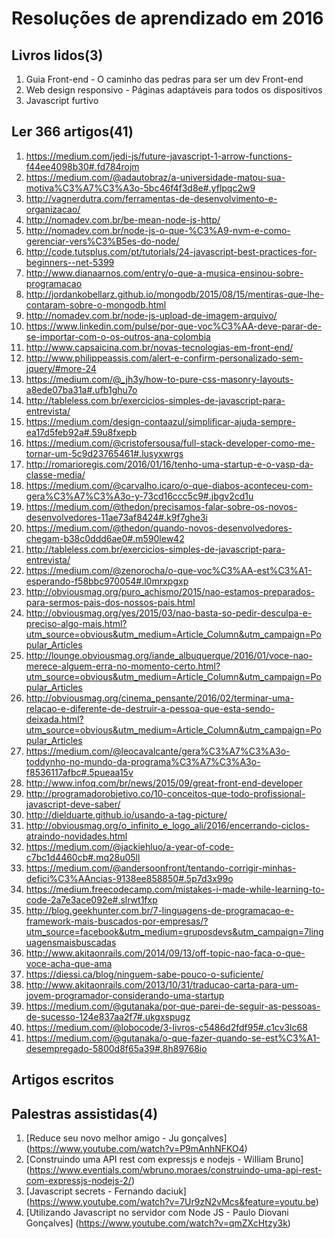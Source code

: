 # Resoluções de aprendizado em 2016

## Livros lidos(3)

 1. Guia Front-end - O caminho das pedras para ser um dev Front-end
 2. Web design responsivo - Páginas adaptáveis para todos os dispositivos
 3. Javascript furtivo

## Ler 366 artigos(41)

 1. https://medium.com/jedi-js/future-javascript-1-arrow-functions-f44ee4098b30#.fd784rojm
 2. https://medium.com/@adautobraz/a-universidade-matou-sua-motiva%C3%A7%C3%A3o-5bc46f4f3d8e#.yflpqc2w9
 3. http://vagnerdutra.com/ferramentas-de-desenvolvimento-e-organizacao/
 4. http://nomadev.com.br/be-mean-node-js-http/
 5. http://nomadev.com.br/node-js-o-que-%C3%A9-nvm-e-como-gerenciar-vers%C3%B5es-do-node/
 6. http://code.tutsplus.com/pt/tutorials/24-javascript-best-practices-for-beginners--net-5399
 7. http://www.dianaarnos.com/entry/o-que-a-musica-ensinou-sobre-programacao
 8. http://jordankobellarz.github.io/mongodb/2015/08/15/mentiras-que-lhe-contaram-sobre-o-mongodb.html
 9. http://nomadev.com.br/node-js-upload-de-imagem-arquivo/
 10. https://www.linkedin.com/pulse/por-que-voc%C3%AA-deve-parar-de-se-importar-com-o-os-outros-ana-colombia
 11. http://www.capsaicina.com.br/novas-tecnologias-em-front-end/
 12. http://www.philippeassis.com/alert-e-confirm-personalizado-sem-jquery/#more-24
 13. https://medium.com/@_jh3y/how-to-pure-css-masonry-layouts-a8ede07ba31a#.ufb1ghu7o
 14. http://tableless.com.br/exercicios-simples-de-javascript-para-entrevista/
 15. https://medium.com/design-contaazul/simplificar-ajuda-sempre-ea17d5feb92a#.59u8fxepb
 16. https://medium.com/@cristofersousa/full-stack-developer-como-me-tornar-um-5c9d23765461#.lusyxwrgs
 17. http://romarioregis.com/2016/01/16/tenho-uma-startup-e-o-vasp-da-classe-media/
 18. https://medium.com/@carvalho.icaro/o-que-diabos-aconteceu-com-gera%C3%A7%C3%A3o-y-73cd16ccc5c9#.jbgv2cd1u
 19. https://medium.com/@thedon/precisamos-falar-sobre-os-novos-desenvolvedores-11ae73af8424#.k9f7ghe3i
 20. https://medium.com/@thedon/quando-novos-desenvolvedores-chegam-b38c0ddd6ae0#.m590lew42
 21. http://tableless.com.br/exercicios-simples-de-javascript-para-entrevista/
 22. https://medium.com/@zenorocha/o-que-voc%C3%AA-est%C3%A1-esperando-f58bbc970054#.l0mrxpgxp
 23. http://obviousmag.org/puro_achismo/2015/nao-estamos-preparados-para-sermos-pais-dos-nossos-pais.html
 24. http://obviousmag.org/yes/2015/03/nao-basta-so-pedir-desculpa-e-preciso-algo-mais.html?utm_source=obvious&utm_medium=Article_Column&utm_campaign=Popular_Articles
 25. http://lounge.obviousmag.org/iande_albuquerque/2016/01/voce-nao-merece-alguem-erra-no-momento-certo.html?utm_source=obvious&utm_medium=Article_Column&utm_campaign=Popular_Articles
 26. http://obviousmag.org/cinema_pensante/2016/02/terminar-uma-relacao-e-diferente-de-destruir-a-pessoa-que-esta-sendo-deixada.html?utm_source=obvious&utm_medium=Article_Column&utm_campaign=Popular_Articles
 27. https://medium.com/@leocavalcante/gera%C3%A7%C3%A3o-toddynho-no-mundo-da-programa%C3%A7%C3%A3o-f8536117afbc#.5pueaa15v
 28. http://www.infoq.com/br/news/2015/09/great-front-end-developer
 29. http://programadorobjetivo.co/10-conceitos-que-todo-profissional-javascript-deve-saber/
 30. http://dielduarte.github.io/usando-a-tag-picture/
 31. http://obviousmag.org/o_infinito_e_logo_ali/2016/encerrando-ciclos-atraindo-novidades.html
 32. https://medium.com/@jackiehluo/a-year-of-code-c7bc1d4460cb#.mq28u05ll
 33. https://medium.com/@andersoonfront/tentando-corrigir-minhas-defici%C3%AAncias-9138ee858850#.5p7d3x99o
 34. https://medium.freecodecamp.com/mistakes-i-made-while-learning-to-code-2a7e3ace092e#.slrwt1fxp
 35. http://blog.geekhunter.com.br/7-linguagens-de-programacao-e-framework-mais-buscados-por-empresas/?utm_source=facebook&utm_medium=gruposdevs&utm_campaign=7linguagensmaisbuscadas
 36. http://www.akitaonrails.com/2014/09/13/off-topic-nao-faca-o-que-voce-acha-que-ama
 37. https://diessi.ca/blog/ninguem-sabe-pouco-o-suficiente/
 38. http://www.akitaonrails.com/2013/10/31/traducao-carta-para-um-jovem-programador-considerando-uma-startup
 39. https://medium.com/@gutanaka/por-que-parei-de-seguir-as-pessoas-de-sucesso-124e837aa2f7#.ukgxspugz
 40. https://medium.com/@lobocode/3-livros-c5486d2fdf95#.c1cv3lc68
 41. https://medium.com/@gutanaka/o-que-fazer-quando-se-est%C3%A1-desempregado-5800d8f65a39#.8h89768io
 
## Artigos escritos

## Palestras assistidas(4)
1. [Reduce seu novo melhor amigo - Ju gonçalves] (https://www.youtube.com/watch?v=P9mAnhNFKO4) 
2. [Construindo uma API rest com expressjs e nodejs - William Bruno] (https://www.eventials.com/wbruno.moraes/construindo-uma-api-rest-com-expressjs-nodejs-2/)
3. [Javascript secrets - Fernando daciuk] (https://www.youtube.com/watch?v=7Ur9zN2vMcs&feature=youtu.be)
4. [Utilizando Javascript no servidor com Node JS -  Paulo Diovani Gonçalves] (https://www.youtube.com/watch?v=qmZXcHtzy3k)
